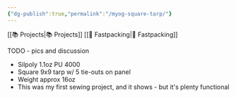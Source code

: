 ```yaml
---
{"dg-publish":true,"permalink":"/myog-square-tarp/"}
---
```



[[📚 Projects\|📚 Projects]] [[📘 Fastpacking\|📘 Fastpacking]]

TODO - pics and discussion

* Silpoly 1.1oz PU 4000
* Square 9x9 tarp w/ 5 tie-outs on panel
* Weight approx 16oz
* This was my first sewing project, and it shows - but it's plenty functional